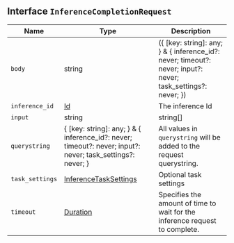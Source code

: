 ## Interface `InferenceCompletionRequest`

| Name | Type | Description |
| - | - | - |
| `body` | string | ({ [key: string]: any; } & { inference_id?: never; timeout?: never; input?: never; task_settings?: never; }) | All values in `body` will be added to the request body. |
| `inference_id` | [Id](./Id.md) | The inference Id |
| `input` | string | string[] | Inference input. Either a string or an array of strings. |
| `querystring` | { [key: string]: any; } & { inference_id?: never; timeout?: never; input?: never; task_settings?: never; } | All values in `querystring` will be added to the request querystring. |
| `task_settings` | [InferenceTaskSettings](./InferenceTaskSettings.md) | Optional task settings |
| `timeout` | [Duration](./Duration.md) | Specifies the amount of time to wait for the inference request to complete. |
